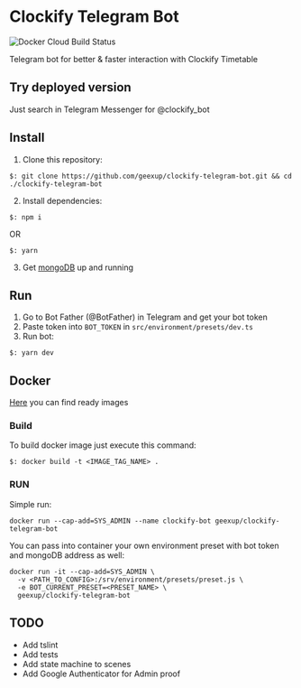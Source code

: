 # Clockify Telegram Bot
![Docker Cloud Build Status](https://img.shields.io/docker/cloud/build/geexup/clockify-telegram-bot.svg)

Telegram bot for better & faster interaction with Clockify Timetable

## Try deployed version
Just search in Telegram Messenger for @clockify_bot

## Install
1. Clone this repository:
```
$: git clone https://github.com/geexup/clockify-telegram-bot.git && cd ./clockify-telegram-bot
```

2. Install dependencies:
```
$: npm i
```
OR
```
$: yarn
```

3. Get [mongoDB](https://www.mongodb.com/) up and running

## Run
1. Go to Bot Father (@BotFather) in Telegram and get your bot token
2. Paste token into `BOT_TOKEN` in `src/environment/presets/dev.ts`
3. Run bot:
```
$: yarn dev
```

## Docker
[Here](https://hub.docker.com/r/geexup/clockify-telegram-bot) you can find ready images

### Build
To build docker image just execute this command:
```
$: docker build -t <IMAGE_TAG_NAME> .
```

### RUN

Simple run:
```
docker run --cap-add=SYS_ADMIN --name clockify-bot geexup/clockify-telegram-bot
```

You can pass into container your own environment preset with bot token and mongoDB address as well:
```
docker run -it --cap-add=SYS_ADMIN \
  -v <PATH_TO_CONFIG>:/srv/environment/presets/preset.js \
  -e BOT_CURRENT_PRESET=<PRESET_NAME> \
  geexup/clockify-telegram-bot
```

## TODO
- Add tslint
- Add tests
- Add state machine to scenes
- Add Google Authenticator for Admin proof
